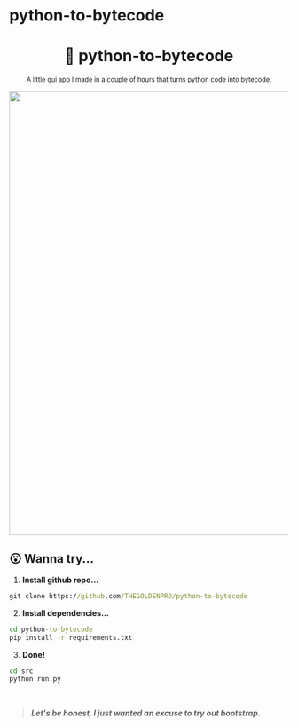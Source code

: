 # python-to-bytecode

<div align="center">

  # 💾 python-to-bytecode
  
  <sub>A little gui app I made in a couple of hours that turns python code into bytecode.</sub>
  
  
  <img width="800px" src="https://user-images.githubusercontent.com/66202304/225480071-bbfe7de4-d7ec-4e34-b665-9f779ba4878f.png">
</div>

## 😮 Wanna try...
1. **Install github repo...**
```cmd
git clone https://github.com/THEGOLDENPRO/python-to-bytecode
```

2. **Install dependencies...**
```cmd
cd python-to-bytecode
pip install -r requirements.txt
```

3. **Done!**
```cmd
cd src
python run.py
```

<br>

> ***Let's be honest, I just wanted an excuse to try out bootstrap.***


